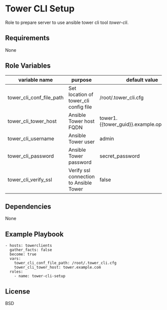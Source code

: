 Tower CLI Setup
=========

Role to prepare server to use ansible tower cli tool *tower-cli*.

Requirements
------------

None

Role Variables
--------------


| variable name            | purpose                                | default value                             |
|--------------------------|----------------------------------------|-------------------------------------------|
| tower_cli_conf_file_path | Set location of tower_cli config file  | /root/.tower_cli.cfg                      |
| tower_cli_tower_host     | Ansible Tower host FQDN                | tower1.{{tower_guid}}.example.opentlc.com |
| tower_cli_username       | Ansible Tower user                     | admin                                     |
| tower_cli_password       | Ansible Tower password                 | secret_password                           |
| tower_cli_verify_ssl     | Verify ssl connection to Ansible Tower | false                                     |

Dependencies
------------

None

Example Playbook
----------------


    - hosts: towerclients
      gather_facts: false
      become: true
      vars:
        tower_cli_conf_file_path: /root/.tower_cli.cfg
        tower_cli_tower_host: tower.example.com
      roles:
        - name: tower-cli-setup


License
-------

BSD
